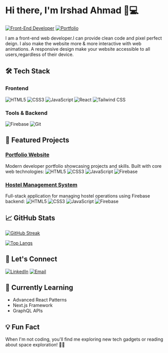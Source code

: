 # Hi there, I'm Irshad Ahmad 👨💻

[![Front-End Developer](https://img.shields.io/badge/-Front%20End%20Developer-61DAFB?style=flat&logo=react&logoColor=white)](https://github.com/Irshad-Ahmad-07)
[![Portfolio](https://img.shields.io/badge/Portfolio-%23000000.svg?style=flat&logo=firefox&logoColor=#FF7139)](https://my-portfolio-inky-two-68.vercel.app/)

I am a front-end web developer.I can provide clean code and pixel perfect deign. I also make the website more & more interactive with web animations. A responsive design make your website accessible to all users,regardless of their device.

## 🛠 Tech Stack

### Frontend
![HTML5](https://img.shields.io/badge/-HTML5-E34F26?style=flat&logo=html5&logoColor=white)
![CSS3](https://img.shields.io/badge/-CSS3-1572B6?style=flat&logo=css3&logoColor=white)
![JavaScript](https://img.shields.io/badge/-JavaScript-F7DF1E?style=flat&logo=javascript&logoColor=black)
![React](https://img.shields.io/badge/-React-61DAFB?style=flat&logo=react&logoColor=white)
![Tailwind CSS](https://img.shields.io/badge/-Tailwind%20CSS-06B6D4?style=flat&logo=tailwind-css&logoColor=white)

### Tools & Backend
![Firebase](https://img.shields.io/badge/-Firebase-FFCA28?style=flat&logo=firebase&logoColor=black)
![Git](https://img.shields.io/badge/-Git-F05032?style=flat&logo=git&logoColor=white)

## 🚀 Featured Projects

### [Portfolio Website](https://my-portfolio-inky-two-68.vercel.app/)
Modern developer portfolio showcasing projects and skills. Built with core web technologies:
![HTML5](https://img.shields.io/badge/-HTML5-E34F26?style=flat&logo=html5&logoColor=white)
![CSS3](https://img.shields.io/badge/-CSS3-1572B6?style=flat&logo=css3&logoColor=white)
![JavaScript](https://img.shields.io/badge/-JavaScript-F7DF1E?style=flat&logo=javascript&logoColor=black)
![Firebase](https://img.shields.io/badge/-Firebase-FFCA28?style=flat&logo=firebase&logoColor=black)

### [Hostel Management System](https://hostel-management-system-nu.vercel.app/)
Full-stack application for managing hostel operations using Firebase backend:
![HTML5](https://img.shields.io/badge/-HTML5-E34F26?style=flat&logo=html5&logoColor=white)
![CSS3](https://img.shields.io/badge/-CSS3-1572B6?style=flat&logo=css3&logoColor=white)
![JavaScript](https://img.shields.io/badge/-JavaScript-F7DF1E?style=flat&logo=javascript&logoColor=black)
![Firebase](https://img.shields.io/badge/-Firebase-FFCA28?style=flat&logo=firebase&logoColor=black)

## 📈 GitHub Stats

[![GitHub Streak](https://streak-stats.demolab.com/?user=Irshad-Mehsud&theme=dark)](https://git.io/streak-stats)


[![Top Langs](https://github-readme-stats.vercel.app/api/top-langs/?username=Irshad-Mehsud&layout=compact&theme=vision-friendly-dark)](https://github.com/anuraghazra/github-readme-stats)

## 🤝 Let's Connect

[![LinkedIn](https://img.shields.io/badge/LinkedIn-0077B5?style=flat&logo=linkedin&logoColor=white)](https://www.linkedin.com/in/irshad-ahmad-07ba8727a?utm_source=share&utm_campaign=share_via&utm_content=profile&utm_medium=android_app)
[![Email](https://img.shields.io/badge/Email-D14836?style=flat&logo=gmail&logoColor=white)](mailto:irshadahmad19059@gmail.com)

## 🎯 Currently Learning
- Advanced React Patterns
- Next.js Framework
- GraphQL APIs

## 💡 Fun Fact
When I'm not coding, you'll find me exploring new tech gadgets or reading about space exploration! 🚀📡

